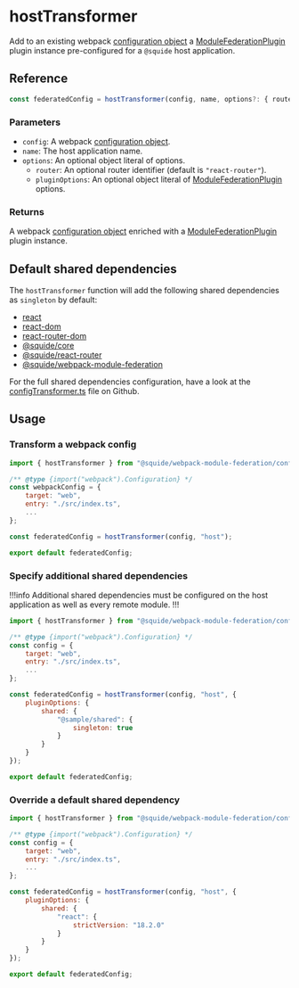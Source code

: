 # hostTransformer

Add to an existing webpack [configuration object](https://webpack.js.org/concepts/configuration/) a [ModuleFederationPlugin](https://webpack.js.org/plugins/module-federation-plugin/) plugin instance pre-configured for a `@squide` host application.

## Reference

```ts
const federatedConfig = hostTransformer(config, name, options?: { router?, pluginOptions? })
```

### Parameters

- `config`: A webpack [configuration object](https://webpack.js.org/concepts/configuration/).
- `name`: The host application name.
- `options`: An optional object literal of options.
    - `router`: An optional router identifier (default is `"react-router"`).
    - `pluginOptions`: An optional object literal of [ModuleFederationPlugin](https://webpack.js.org/plugins/module-federation-plugin/) options.

### Returns

A webpack [configuration object](https://webpack.js.org/concepts/configuration/) enriched with a [ModuleFederationPlugin](https://webpack.js.org/plugins/module-federation-plugin/) plugin instance.

## Default shared dependencies

The `hostTransformer` function will add the following shared dependencies as `singleton` by default:
- [react](https://www.npmjs.com/package/react)
- [react-dom](https://www.npmjs.com/package/react-dom)
- [react-router-dom](https://www.npmjs.com/package/react-router-dom)
- [@squide/core](https://www.npmjs.com/package/@squide/core)
- [@squide/react-router](https://www.npmjs.com/package/@squide/react-router)
- [@squide/webpack-module-federation](https://www.npmjs.com/package/@squide/webpack-module-federation)

For the full shared dependencies configuration, have a look at the [configTransformer.ts](https://github.com/gsoft-inc/wl-squide/blob/main/packages/webpack-module-federation/src/configTransformer.ts) file on Github.

## Usage

### Transform a webpack config

```js !#10 host/webpack.config.js
import { hostTransformer } from "@squide/webpack-module-federation/configTransformer.js";

/** @type {import("webpack").Configuration} */
const webpackConfig = {
    target: "web",
    entry: "./src/index.ts",
    ...
};

const federatedConfig = hostTransformer(config, "host");

export default federatedConfig;
```

### Specify additional shared dependencies

!!!info
Additional shared dependencies must be configured on the host application as well as every remote module.
!!!

```js !#11-17 host/webpack.config.js
import { hostTransformer } from "@squide/webpack-module-federation/configTransformer.js";

/** @type {import("webpack").Configuration} */
const config = {
    target: "web",
    entry: "./src/index.ts",
    ...
};

const federatedConfig = hostTransformer(config, "host", {
    pluginOptions: {
        shared: {
            "@sample/shared": {
                singleton: true
            }
        }
    }
});

export default federatedConfig;
```

### Override a default shared dependency

```js !#13-15 host/webpack.config.js
import { hostTransformer } from "@squide/webpack-module-federation/configTransformer.js";

/** @type {import("webpack").Configuration} */
const config = {
    target: "web",
    entry: "./src/index.ts",
    ...
};

const federatedConfig = hostTransformer(config, "host", {
    pluginOptions: {
        shared: {
            "react": {
                strictVersion: "18.2.0"
            }
        }
    }
});

export default federatedConfig;
```
